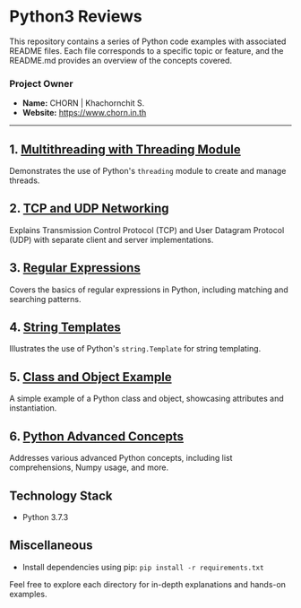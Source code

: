 # Python3 Reviews

This repository contains a series of Python code examples with associated README files. Each file corresponds to a
specific topic or feature, and the README.md provides an overview of the concepts covered.

### Project Owner

* **Name:** CHORN | Khachornchit S.
* **Website:** https://www.chorn.in.th

---

## 1. [Multithreading with Threading Module](multithreading/README.md)

Demonstrates the use of Python's `threading` module to create and manage threads.

## 2. [TCP and UDP Networking](networking/README.md)

Explains Transmission Control Protocol (TCP) and User Datagram Protocol (UDP) with separate client and server
implementations.

## 3. [Regular Expressions](regex/README.md)

Covers the basics of regular expressions in Python, including matching and searching patterns.

## 4. [String Templates](string_templates/README.md)

Illustrates the use of Python's `string.Template` for string templating.

## 5. [Class and Object Example](class_object/README.md)

A simple example of a Python class and object, showcasing attributes and instantiation.

## 6. [Python Advanced Concepts](advanced_concepts/README.md)

Addresses various advanced Python concepts, including list comprehensions, Numpy usage, and more.

## Technology Stack

* Python 3.7.3

## Miscellaneous

* Install dependencies using pip: `pip install -r requirements.txt`

Feel free to explore each directory for in-depth explanations and hands-on examples.

